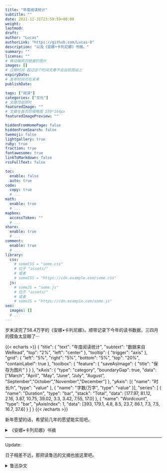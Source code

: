 ```yaml
---
title: "年度阅读统计"
subtitle: ""
date: 2021-12-31T23:59:59+08:00
weight: 
lastmod: 
draft: 
author: "Lucas"
authorLink: "https://github.com/Lucas-0"
description: "以及《安娜•卡列尼娜》书摘。"
summary: ""
license: ""
# 移动端网页链接的图片
images: []
# 过期时间 超过这个时间文章不会出现网站上
expiryDate: 
# 发布时间可在未来
publishDate: 

tags: ["阅读"]
categories: ["文化"]
# 文章顶部照片
featuredImage: ""
# 文章在首页的缩略图 550*164px
featuredImagePreview: ""

hiddenFromHomePage: false
hiddenFromSearch: false
twemoji: false
lightgallery: true
ruby: true
fraction: true
fontawesome: true
linkToMarkdown: false
rssFullText: false

toc:
  enable: false
  auto: true
code:
  copy: true
  # ...
math:
  enable: true
  # ...
mapbox:
  accessToken: ""
  # ...
share:
  enable: true
  # ...
comment:
  enable: true
  # ...
library:
  css:
    # someCSS = "some.css"
    # 位于 "assets/"
    # 或者
    # someCSS = "https://cdn.example.com/some.css"
  js:
    # someJS = "some.js"
    # 位于 "assets/"
    # 或者
    # someJS = "https://cdn.example.com/some.js"
seo:
  images: []
  # ...
---
```



<!--more-->


岁末读完了58.4万字的《安娜•卡列尼娜》。顺带记录下今年的读书数据，三四月的摸鱼太显眼了···


{{< echarts >}}
{
    "title": {
    "text": "年度阅读统计",
    "subtext": "数据来自WeRead",
    "top": "2%",
    "left": "center"
  },
  "tooltip": {
    "trigger": "axis"
  },
  "grid": {
    "left": "5%",
    "right": "5%",
    "bottom": "5%",
    "top": "20%",
    "containLabel": true
  },
  "toolbox": {
    "feature": {
      "saveAsImage": {
        "title": "保存为图片"
      }
    }
  },
  "xAxis": {
    "type": "category",
    "boundaryGap": true,
    "data": ["March", "April", "May", "June", "July", "August", "September","October","November","December"]
  },
  "yAxis": [{
            "name": "时长/h",
            "type": "value"
        }, {
            "name": "字数/万字",
            "type": "value"
        }],
  "series": [
    {
      "name": "Duration",
      "type": "bar",
      "stack": "Total",
      "data": [177.97, 81.12, 2.16, 3.87, 10.75, 39.02, 3.3, 3.42, 7.55, 17.0]
    },
    {
      "name": "Wordcount",
      "type": "bar",
      "yAxisIndex": 1,
      "data": [393, 179.1, 4.8, 8.5, 23.7, 86.1, 7.3, 7.5, 16.7, 37.6]
    }
  ]
}
{{< /echarts >}}

新年愿望的话，希望前几年的愿望能实现吧。


<details>
<summary>《安娜•卡列尼娜》书摘</summary>

#### 第1章 译者导读

直到晚年，托尔斯泰还对高尔基说：“少数人需要一个上帝，因为他们除了上帝以外什么东西都有了；多数人也需要一个上帝，因为他们什么东西都没有。”

#### 第3章

现在他不再爱她了，这一层他并不后悔。他后悔的是没有把那件事瞒过妻子。

<br>

他甚至认为，她已经年老色衰，失去风姿，毫无魅力，纯粹成了个贤妻良母，理应对他宽宏大量，不计较什么。谁知正好相反。

<br>

奥勃朗斯基订阅的是一张自由主义的报纸——不是极端自由主义，而是多数人赞成的那种自由主义。说实话，他对科学、艺术、政治都不感兴趣，但却始终支持大多数人和他们的报纸对各种问题的观点，而且只有当大多数人改变观点时，他才改变观点，或者说得更确切些，不是他改变了观点，而是观点本身在他头脑里不知不觉地起了变化。

<br>

由于进出上流社会，再加上成年人思想活跃，他需要有政治观点，就像需要帽子一样。至于他选中自由派，而不像他周围许多人那样信奉保守派，那并不是因为他觉得自由主义比保守主义更有道理，而是因为自由主义更适合他的生活。

#### 第4章

“可见她还是爱我的孩子的，”他注意到孩子哭时她脸色的变化，心里想，“她爱我的孩子，又怎么能恨我呢？”

#### 第5章

不过他们也像一般行业不同的朋友那样，对对方的工作，口头上也会谈论并表示赞成，心底里却总是鄙薄的。他们各人都以为自己所过的是唯一正确的生活，而别人却在虚度年华。

#### 第9章

那种恋爱是不会有什么悲剧的。‘多谢您使我得到了满足，再见！’……这就是全部悲剧。

<br>

公爵夫人笑的是，这个可怜的孩子一定以为她自己此刻所想的事是多么重大，多么意义深远。

#### 第10章

有些人一遇到一个在某方面幸运的情敌，就立刻抹煞他的一切优点，只看到他身上的缺点；但有些人正好相反，他们最希望在这幸运的情敌身上发现胜过自己的地方，并且忍住揪心的剧痛，一味找寻对方的长处。

#### 第11章

他不知道他对待吉娣的这种行为有一个特殊的叫法，叫作“不想结婚而勾引姑娘”，而这种行为正是像他那样的翩翩少年所常犯的罪孽。

#### 第13章

“嘿！您现在的年华真太宝贵了，”安娜继续说，“我清清楚楚地记得，那好比弥漫在瑞士群山中的蔚蓝色雾霭。这种蔚蓝色雾霭笼罩着童年即将结束时那个幸福年代的一切，过了这快乐幸福的阶段，路就越来越窄了，踏上这段道路真叫人又惊又喜，尽管它看来还是光明美好的……谁不是这条路上的过来人哪！”

#### 第15章

虽然她的模样好像一只蝴蝶在草丛中被缠住，正准备展开彩虹般的翅膀飞走，她的心却被可怕的绝望刺痛了。 

<br>

而在伏伦斯基一向都很泰然自若的脸上，她看到了那种使她惊奇的困惑和顺从的表情，就像一条伶俐的狗做了错事一样。 

<br>

列文想起，当尼古拉笃信上帝，坚持斋戒，常做礼拜，过修士生活的时候，当他求助于宗教来抑制他的情欲的时候，谁也没有鼓励他，大家还要嘲笑他，包括他列文在内。大家取笑他，叫他挪亚，叫他修士，可是后来他变得放荡了，谁也不帮助他，大家都怀着恐惧和嫌恶的心情回避他。

#### 第16章

他决定从此以后不再幻想结婚会给他带来什么特殊幸福，因此也就不再蔑视现在的生活。

<br>

书房被端进来的蜡烛照亮了。一件件熟识的东西都呈现在眼前：鹿角，书架，烟囱早就需要修理的壁炉，壁炉上面的镜子，父亲坐惯的那张沙发，大桌子，桌子上摆着的那本打开的书，破烟灰碟，一本有他的字迹的本子。他看到这一切，对刚才路上所构思的新生活是否能实现，刹那间产生了怀疑。这一切生活陈迹仿佛抓住了他，对他说：“不行，你躲不开我们，你也不可能变成另一种样子，你将同以前一样：老是怀疑，永远对自己不满，徒劳无功地试图改革，堕落，永远期待不可能到手的幸福。”

#### 第18章

但她明白，这片刻的谈话使他们可怕地接近了。这使她感到害怕，也使她觉得幸福。

<br>

儿子也像丈夫一样，在安娜心里引起一种近乎扫兴的感觉。她在想象中把他看得比实际上更好。但她不得不回到现实中来欣赏他的本来面目。

#### 第19章

但很快就像两脚伸进一双旧拖鞋那样，又回到原来那个轻松愉快的世界里了。 

#### 第21章

眼泪就像一种必不可少的润滑剂，少了它，姐妹俩谈心的机器就不能顺利运转。哭过一场之后，姐妹俩谈的已不是她们的心事，而是别的事，她们也互相谅解了。吉娣明白，她在气头上说的关于丈夫变心和委屈的话，深深地刺痛了可怜的姐姐的心，但姐姐原谅了她。陶丽呢，也弄明白了一切她想知道的事；她明确了她猜得对，吉娣的悲伤，无可慰藉的悲伤，就在于列文向她求婚，她拒绝了他，而伏伦斯基却欺骗了她，如今她准备去爱列文，恨伏伦斯基。这些话吉娣一句也没有说出来，她只谈了她的心情。 

#### 第22章

谁也不满足于自己的财富，可谁都满足于自己的智慧。

<br>

“谁坚持这种作风，谁准要倒霉。我知道幸福的婚姻都是建立在理性上面的。”“是的，不过建立在理性上的婚姻的幸福，一旦遇到原来被克制的热情爆发，就会烟消云散了。”伏伦斯基说。“不过，我们所谓建立在理性上的婚姻，是指双方都不再放荡了。这就像猩红热一样，要害过一次才能免疫。”“那么，恋爱跟牛痘一样，也可以搞人工接种啰？”

#### 第23章

他现在的感受就像一个人正平静地走在一座横跨深渊的桥上，忽然发现桥断了，下面是万丈深渊。这深渊就是生活本身，而桥则是卡列宁所过的那种脱离实际的生活。他第一次想到他妻子可能爱上别人，不禁大吃一惊。 

<br>

一想到她可以而且应该有她自己的独立生活，他害怕极了，连忙把这种思想驱除掉。这也就是他所害怕正视的深渊。在思想感情上替别人设身处地着想，这对卡列宁来说是一种不习惯的精神活动。他认为这种精神活动是一种有害的危险的胡思乱想。“最糟糕的是，”他想，“正当我的事业快要成功（他想到他刚提出的计划），特别需要安静和精力的时候，这种无聊的烦恼竟落到了我的身上。怎么办呢？我可不是那种一遇到麻烦和变动就没有勇气去正视的人。”“我要考虑一下，加以解决，把它抛开。”他大声说。“她的感情，她心里曾经产生和可能产生什么念头，不关我的事。这是她的良心问题，属于宗教的范畴。”他自言自语，估摸着新出现的局面可以归结为什么性质的问题，聊以自慰。

#### 第24章

她睁着眼睛，一动不动地躺了好一阵。她觉得简直可以在黑暗中看见自己眼睛的光芒。

<br>

她觉得自己罪孽深重，除了低首下心，请求饶恕，没有别的办法。如今在她的生活中，除了他以外没有别的人，因此她只能向他要求饶恕。她望着他，深痛地感到屈辱，什么话也说不出来。他呢，觉得自己好像一名凶手，面对着一具被他夺去生命的尸体。这被夺去生命的尸体就是他们的爱情，他们初期的爱情。一想到为了达到这个目的而付出羞愧难当的代价，她心里不由得感到又可怕，又可憎。她这种精神上一丝不挂的羞愧感，也传染给了他。然而，不管凶手面对着尸体是多么魂飞魄散，他还是得把这尸体切成碎块，掩蔽起来，还是得享用凶手通过谋杀所获得的东西。

#### 第29章

这是他近来常常感觉到的。只要这孩子在场，伏伦斯基和安娜就会像航海者那样，从罗盘上发现他们高速航行的方向远离正确的航线，但又没有力量刹车，因此一分钟比一分钟更偏离方向，但要自己承认误入歧途，那就等于承认毁灭。

#### 第31章

“你不愿向我坦白，”他仿佛在心里这么对她说，“这样对你更糟。如今即使你来求我，我也不愿对你说心里话，这样对你更糟！”他在心里说，好像一个人想去救火，但花了很大力气，却没有救成，因而大为恼怒地说：“那就让你去烧吧！烧个干净吧！”

#### 第32章

在和妻子一起度过的八年幸福生活中，看到别人不贞的妻子和受骗的丈夫，卡列宁不知多少次对自己说：“这叫人怎么容忍哪？为什么不结束这种可耻的局面？”可是现在，当灾难落到他自己头上的时候，他不仅不考虑怎样结束这种局面，甚至根本不愿意正视它，因为这件事实在太可怕，太不体面了。

#### 第33章

谢尔巴茨基一家去疗养的那个德国小温泉，也像一切有人群聚集的地方那样，照例可以看到一种可以说是社会的结晶现象。在那里，每个社会成员都被安排在一定的位置。正如一滴水遇到严寒会变成雪花那样，每个人一来到温泉，就会被安排到一定的位置。

#### 第37章

吉娣同华仑加和解了。自从父亲回来以后，吉娣觉得整个世界都变了。她不放弃她所学到的一切，但明白她想照她的愿望生活，那只是自我欺骗。她仿佛猛醒过来，觉得要不装假，不说假话，维持她理想的精神境界，那是多么困难哪。她感觉到，她所生活的世界充满悲伤、疾病和垂死的人，又是多么叫人难堪。她为了爱这个世界而做的努力，确实使她很痛苦。

#### 第38章

虽然他同他们一起劳动时，对他们的力气、温顺和公正感到钦佩，但当共同的事业需要其他品德时，他又会对他们的粗心、疏懒、酗酒和撒谎感到恼火。要是有人问列文爱不爱老百姓，他一定不知道该怎样回答。他对老百姓也像对其他一切人那样，又爱又不爱。

#### 第41章

奥勃朗斯基也同一切变心的丈夫一样，特别关心妻子生活上的舒适，亲自察看房子，做了他认为必要的安排。

<br>

不过，虽然常常担心孩子们生病，有的孩子真的病了，有的孩子爱发脾气，这些都使做母亲的十分苦恼，然而孩子们如今也都开始以微小的快乐来补偿她的苦难了。这种快乐是那么微小，就像沙里的金子一样。在她不愉快的时刻，她只看到苦难，只看到沙子；但在心情愉快的时刻，她却只看到快乐，只看到金子。 

#### 第43章

上帝赐与光阴，上帝赐与力量。光阴和力量又都贡献给劳动，劳动本身就是奖赏。可是为谁去劳动？劳动会产生什么果实？这些事都无足轻重，微不足道。 

<br>

他的感觉就像拔掉一只痛了很久的蛀牙，在经受了可怕的痛楚以后，仿佛从牙床上拔掉一样比脑袋还大的东西，他忽然发觉那长期妨碍他生活并且支配他全部注意力的东西不再存在。他又可以照旧生活，思索和关心牙齿以外的事情了。这样的幸福他简直无法相信。

#### 第44章

作了这个决定以后，为了证实它的正确，卡列宁想出一个重要理由。“只有按照这个决定办，才符合宗教教义。”他对自己说。“只有按照这个决定办，我才没有抛弃犯罪的妻子，并且给她以悔改的机会，甚至——不管这在我是多么痛苦——贡献我的一份力量来使她悔改并挽救她。”虽然卡列宁明明知道，他不可能在道德上影响妻子，一切促使她悔改的企图，除了虚伪以外，不会有什么结果；虽然他经历了痛苦的时刻，却从来没有想到从宗教中去寻找指导。

#### 第46章

他们不知道，八年来他窒息了我的生命，窒息了我身上一切有生气的东西，他从来没有想到我是一个需要爱情生活的女人。他们不知道，他时时刻刻都在侮辱我，自己还扬扬得意。难道我没有尽力，尽我所有的力量，去找寻生活的意义吗？难道我没有尽力爱过他吗？当我没有办法爱他时，难道我没有尽力爱过儿子吗？可是后来我明白了，我不能再欺骗自己，我是一个活人，我没有罪，上帝把我造成这样一个人，我需要恋爱，我需要生活。现在怎么样呢？要是他把我杀了，要是他把他杀了，我都可以忍受，我都可以原谅，可是不，他……

<br>

他知道这样生活下去，除了谎言和欺骗之外，不会有别的结果；可是他要继续折磨我。我知道他，知道他在谎言里生活得很不错，可以说是如鱼得水，优游自在。不，我不让他这样优游自在，我要冲破他这张想束缚我手脚的谎言的罗网。该怎样就怎样吧！不论什么总比谎言和欺骗好！

<br>

她觉得不论怎样努力，她都不能使自己变得坚强些。她永远得不到恋爱的自由，却从此要成为一个有罪的妻子，时刻提心吊胆，唯恐自己的罪行被揭露，让人家看到她为了同一个无法跟她共同生活的独立不羁的陌生男人发生可耻关系而欺骗丈夫。

#### 第47章

凡是碰到个人私事繁杂琐碎的人，总以为只有他才会遇到这种繁杂琐碎和难以处理的麻烦事，根本没想到别人的私事也是如此。

<br>

伏伦斯基的生活特别幸福，因为他有一套原则，明确规定什么事该做，什么事不该做。这套原则包括的范围虽然有限，却是不容怀疑的。伏伦斯基从不越出这个范围，遇到他该做的事，他从来不犹豫不决。这套原则明确规定：欠职业赌棍的赌债必须还清，但欠裁缝的工钱可以不付；对男人不能撒谎，但对女人可以瞎说；不可以欺骗人家，但可以欺骗丈夫；不能饶恕人家的侮辱，但可以侮辱人家，等等。这种规则也许是不合理的，不正确的，但它们是不容怀疑的。伏伦斯基遵守这些原则，感到心安理得，可以在人前昂首阔步。

#### 第48章

正像谁说过的那样，你只要了解一个你所爱的妻子，你就比认识几千个女人更了解女人。

#### 第50章

列文躺在草堆上过的一夜，并不是虚度的。他经营的农业使他产生反感，已经引不起他丝毫的兴致了。尽管是丰收的年景，但像今年这样遇到这么多挫折，他同农民之间发生这么多争执，那是从来没有过的，至少他觉得从来没有过。发生这些挫折和争执的原因，现在他完全明白了。他在工作中所尝到的乐趣，他通过劳动同农民的接近，他对他们、对他们生活的羡慕，他想过那种生活的愿望——这种愿望那天夜里对他已经不是梦想，而是计划，实行这个计划的详细办法他都考虑过了——这一切都大大改变了他对自己所经营的农业的看法，使他再也没有原来那样的兴致了。而且，他也不能不看到作为这个事业的基础的他同劳动者之间的不愉快关系。一群像巴瓦一样的良种母牛，全部耕过的肥沃土地，九块用灌木围住的平坦耕地，九十亩施过基肥的田地，几架条播机，等等——这一切都很优越，如果这些活是他自己或者他和同情他的人一起干的。可是现在他清楚地看到（他正在写一部有关农业的书，说明农业的主要因素是劳动者，这对他是很有帮助的），他所经营的农业只是一场他同劳动者之间的残酷而顽强的斗争，在这场斗争中，一方面，他那方面，自始至终要求努力把农活做得尽善尽美，而另外那方面，则是一切听其自然。在这场斗争中他还看到，他这方面是竭尽努力，而那一方面却是毫不出力，甚至毫无要求，结果工作做得对谁都没有好处，只白白糟蹋了很好的农具、很好的牲口和土地。最糟糕的是，不仅完全浪费了花在这方面的精力，而且现在，当他明白了这工作的意义以后，他不能不感觉到，他花费这些精力的目的也是毫无价值的。说实在的，他们之间在斗些什么呢？他竭力争取每一个小钱（他不得不争取，因为只要稍稍放松，他就没有足够的钱来偿付劳动者的工资），他们却坚持工作要轻松愉快，也就是像他们所习惯的那样。从他的利益出发，每个劳动者应该尽量多干活，应该经常留心，不要损坏播种机、马拉耙、打谷机，应该经常想到他在干什么；可是劳动者却希望工作尽可能轻松愉快些，多休息休息，尤其要紧的是要无忧无虑，不动脑筋。今年夏天，列文到处看到这样的情景。他挑定了长满野草和艾蒿的坏田，叫人在那里割苜蓿做干草，可他们总是割那些留种的好苜蓿田，借口是管家叫他们割的，还安慰他说，干草一定很出色，但他知道，他们这样做只是由于这些田割起来省力些。他派了一架翻草机去翻草，可是没有翻动几排草就坏了，因为农民坐在驭座上，看着巨大的机翼在头上挥动，觉得气闷，没有管好。他们对他说：“老爷，您不用操心，婆娘们马上就会把它翻好的。”几架犁都损坏不能用了，因为农民在掉头的时候，根本没有想到要把犁头升起来。这样既折磨马匹，又毁坏田地，可是他们还叫列文不用担心。马随意闯进小麦田，因为没有一个农民愿意当守夜人。农民们违反列文的吩咐，还是轮流值夜，结果凡卡在白天干了一天活以后，在值夜时睡着了。他表示悔恨说：“随您怎么处分好了。”三头最好的小牛胀死了，因为把它们放到再生的苜蓿田里，又不给它们水喝。他们还怎么也不相信，小牛是吃苜蓿吃得太多胀死的，还说什么有个邻居三天之内就倒毙了一百十二头牲口。这种种事故的发生，并非因为有谁对列文或者他的农场怀恨在心；正好相反，他知道大家都很爱戴他，认为他这个老爷没有架子（这是最高的颂扬）。至于所以发生这样的事故，只因为他们希望干活轻松愉快，无忧无虑。他的利益，他们不但不关心，不理解，而且肯定同他们最公正的利益相对立。列文早就不满于自己对待农业的态度。他看到他的小船漏水，但他并没有去找寻漏洞，也许是故意欺骗自己吧。如今他不能再欺骗自己了。他所经营的农业，不仅不能吸引他，而且使他觉得厌恶。他再也干不下去了。

<br>

“我不能因为她不能成为她所爱的男人的妻子，就要求她做我的妻子。”他自言自语。这种想法使他对她变得冷淡和充满敌意了。“如今我同她说话不能不带责备的语气，看见她不能没有气，她也只会更加恨我，这是一定的。再说，在陶丽对我说了这番话以后，我怎么能再上她们家去呢？难道我能装作不知道她告诉我的情况吗？我去就要装得宽宏大量，原谅她，饶恕她。我要在她面前扮演一个饶恕她、把爱情恩赐给她的角色！陶丽为什么要对我说这番话呢？我要是在无意中看见她，一切就很自然，可是现在已经办不到了，办不到了！”

#### 第51章

嗯，就像米哈伊尔·彼得罗维奇那么办嘛，或者收成对分，或者租给农民；这样办是行的，可就是毁了国家的总财富。我的土地用农奴劳动可以收种子的九倍，可是用对分制只能收三倍。解放农奴把俄国给毁了！

#### 第52章

列文明白，他是无法找到这个人的生活同思想之间的联系的。他的议论会得出什么结论，他显然毫不在乎，他只要议论议论就行了。当他的议论不能自圆其说时，他就不高兴了。他不喜欢出现这样的局面，总是竭力避免，把话题引到别的有趣的事情上去。

#### 第55章

当时他认为自己没有得到幸福，但幸福在前头；现在呢，他觉得最幸福的日子已经过去了。她已经完全不像他最初看见她时那样诱人了。

<br>

他望着她，好像望着一朵摘下已久的凋谢的花，他很难看出它的美——当初他就是为了它的美把它摘下来，而因此也把它毁了的。他觉得那时他的爱情强烈得多，但只要他横下一条心，还是可以把这种感情从心里压下去的；现在呢，他觉得他对她并不那么爱了，但他知道，他同她的关系却是再也割不断了。

#### 第59章

吉娣的话似乎没有什么特别的地方，但对他来说，她的每个声音，她的嘴唇、眼睛和手的每个动作，都具有多少不可言喻的意义呀！这里有求饶，有信任，有柔情，羞怯而深切的柔情，有许诺，有希望，有对他的爱情——那种他不能不相信，并且使他幸福得喘不过气来的爱情。

<br>

“就算妇女作为少数例外可以担任这些职务，我认为您用‘权利’这个字眼也是不恰当的。还不如说‘义务’来得好。谁都能同意，担任陪审员、地方自治会议员、电报局职员的工作，我们觉得是尽一种义务。因此，说得恰当些，妇女是在寻求义务，而且完全是合法的。她们想协助男子共同劳动，这种愿望我们是不能不同情的。”

#### 第60章

“爱那些恨您的人……”陶丽怯生生地说。 
    卡列宁哼地冷笑了一声。这话他早就知道了，但不适用于他现在的处境。 
    “爱那些恨您的人，却不能爱您所恨的人。我打扰了您，请原谅，各人有各人说不完的苦恼！”

#### 第64章

他照例神气活现地扬起眉毛说，但立刻想到，不论他说什么话，就他的处境来说都是不可能神气的。这一点，他从培特西听了他最后一句话以后脸上露出的那种抑制着的嘲弄的奸笑里看出来了。 

#### 第65章

他在世人眼中的难堪处境，妻子对他的憎恨，以及那种神秘的暴力——它违反他的心意，支配他的生活，强迫他服从它的意志并使他改变对妻子的态度——这一切从来没有像现在这样清楚地呈现在他的眼前。他分明看到，整个社会和妻子对他都有所求，但他不明白所求的究竟是什么。

<br>

你也许不相信，我明明知道他是一个不多见的正派人，我抵不上他的一个小指头，可我还是恨他。我恨就恨他的宽宏大量。

#### 第66章

同意离婚，给她自由，他认为这就是剥夺成为他生活最后依恋的他心爱的孩子，同时也是剥夺她走正路的最后依据，使她彻底毁灭。他知道，要是她离了婚，她将同伏伦斯基结合，这种结合是非法的，犯罪的，因为照教会规矩，这样的女人当丈夫在世的时候是不能再结婚的。“要是她同他结合，过了一两年不是他把她抛弃，就是她同别的男人搞上关系。”卡列宁想。“我要是同意这种非法的离婚，我将成为促使她毁灭的罪人。”

<br>

等到这事办成功了，他将问问妻子和好朋友：“我同皇帝有什么差别？皇帝调动军队，谁也没有好处；可是我拆散夫妻，三人皆大欢喜……或者说：我同皇帝有什么相同的地方？到那时……我会想出更妙的话来。”他笑嘻嘻地自言自语着。 

我们的爱情，要是还能更强烈些，就因为其中有些可怕的地方。

#### 第67章

吉娣知道列文在乡下有他心爱的事业。他知道她不仅不理解这事业，而且不想去理解。但这并不影响她认为这事业是很重要的。

<br>

列文对宗教的态度也像多数同时代人一样摇摆不定。他不信教，但也不能肯定这一切都是荒谬的。因此，他既不能相信他所做的事的意义，也不能像例行公事那样淡然处之。在这领圣餐的全部时间里，他因为做着他自己也不理解的事，做着如他内心所提示的虚伪不好的事而感到羞耻和不安。 

<br>

现在呢，他的一半才能都用来欺骗自己，另外一半为这种欺骗进行辩解。

#### 第68章

吉娣不仅使他相信她爱他，甚至解答了他的问题：她为什么爱他。她告诉他，她爱他是因为完全了解他，因为她知道他喜爱什么，因为他所喜爱的一切都是好的。

#### 第70章

事实上，伏伦斯基认为有“通情达理”看法的人并没有什么看法，他们只是像一般有教养的人对付从四面八方包围生活的复杂难解的问题那样，抱着彬彬有礼的态度，避免做任何暗示和提出不愉快的问题罢了。他们装出完全理解这种局面的神情，承认它，甚至赞成它，但认为解释这一切是不得体的，多余的。

<br>

回想到她对丈夫所犯的罪过，她产生了一种嫌恶的感觉，好像一个将要灭顶的人甩掉一个抱住他的人一样。那个人就这样淹死了。这样做当然是卑鄙的，但却是她唯一获救的办法。

<br>

人们往往把欲望的满足看成幸福。

#### 第73章

尽管列文自以为对家庭生活持有最正确的观点，但他也像一切男人那样，不知不觉把家庭生活纯粹看作爱情的享受，不应遇到任何阻碍，也不该受任何琐事的干扰。他认为他应该专心做他的工作，工作以后在爱情的幸福中得到休息。她应当被宠爱，此外再不能有别的要求了。

<br>

他明白了她不仅同他十分亲近，而且明白了他们两人之间的界线现在已分不清了。这一层，他是从刹那间出现的双重心理中懂得的。他先是很生气，但立刻又觉得他不能生她的气，因为她同他是两位一体，不能分成你我的。他最初一刹那的感觉就像一个人背后突然受到一记沉重的打击，但等到他怒气冲冲地回过身去，想找到仇人报复，却发现原来是他自己无意中打了自己一下，他不好对谁生气，只得默默地忍受疼痛，自己安慰自己。 

<br>

不过，要一个心怀不满的人不责怪别人，特别是最亲近的人，那是困难的。

#### 第74章

不等她说完话，他的脸上就现出垂死的人羡慕健康的人那种严厉责难的神色。 

#### 第75章

像列文这一类人可以对死的问题发表许多高论，但其实一无所知，因为他们害怕死，看到临死的人就束手无策。

#### 第76章

那天夜里，病人唤弟弟来准备同生命告别，因而在大家心里引起的死的感觉，现在被破坏了。大家知道，他很快就要死了，他已经死去一半了。大家只有一个希望——但愿他快点死，可是又都隐瞒着这种念头，给他服药，替他找药找医生，欺骗他，也欺骗自己，并且相互欺骗。这一切都是虚伪，都是侮辱人格、亵渎神明的可恶的虚伪。列文出于他的本性和比谁都热爱垂死的哥哥，特别强烈地感觉到这种虚伪。

<br>

他知道就是因为这一层，就是因为他心碎肠断，人家才对他这样冷酷无情。他觉得大家在毁灭他，就像群狗咬死一只受尽折磨、痛得汪汪直叫的狗那样。

#### 第77章

但是卡列宁不能不这样想，他在他屈辱的处境中不能没有一个崇高的、哪怕是假想的立足点，使他这个被人人鄙视的人也可以鄙视别人，因此他就死抱住这个虚假的救星，把它当作真正的救星。 

#### 第78章

但是在这暂时的无足轻重的生活里，他认为他犯了一些无足轻重的错误，这使他很痛苦，仿佛连他所信仰的永恒的得救都不存在了。

#### 第79章

谢辽查觉得，父亲对他说话，总是像对一个凭空想象出来、只有书本里才有的孩子说话，完全不像对他谢辽查说话。谢辽查也总是竭力装得像书本里那样的孩子。 

<br>

他现在九岁，还是个孩子，但他知道自己的心灵，他爱护它，就像眼皮保护眼珠一样。没有爱的钥匙，他就不让任何人闯进他的心灵。

#### 第80章

她知道，虽然他是造成她不幸的主要原因，她同儿子见面这件事在他看来却是最无足轻重的。她知道，他决不会理解她的痛苦有多深；她知道，一提到这件事，他那种冷淡的语气就会惹得她恨他。这一点恰恰是她觉得天下最可怕的事

#### 第82章

但现在他欣赏她的美，同以前完全不一样。现在他对她的感情没有丝毫神秘的成分，因此虽然她的美比以前更使他倾倒，却使他感到不愉快。

<br>

“我恨你的冷静。你不应该使我落到这个地步。要是你爱我的话……”

“安娜！这事同我爱你有什么相干……”

“啊，要是你爱我像我爱你一样，要是你像我一样痛苦……”她带着恐惧的神色凝视着他说。他可怜她，但还有点恼恨。他向她保证永远爱她，因为看到现在只有这一点才能安慰她，他嘴里没有再责备她什么，但心里还在怪她。

#### 第83章

列文虽然喜欢这些亲友，但眼看他列文的小天地和生活秩序受到他所谓“谢尔巴茨基因素”的冲击，不免有点遗憾。今年夏天，他这方面的亲戚到他家来做客的只有一个柯兹尼雪夫，况且柯兹尼雪夫也不完全是列文家的人，他有他柯兹尼雪夫的特殊气质，因此在家里列文精神就完全湮没了。

#### 第84章

不论他回想多少认识的妇女和姑娘，也想不起哪一个具备他冷静思考后认为做他妻子应具备的全部优点。她具有少女的娇媚和魅力，却不是个不解事的孩子。她像一个成熟的女人自觉地爱一个男人那样爱他。这是一。其次，她不但一点也不俗气，而且显然很厌恶上流社会，但又懂得人情世故，还具备一个有教养的女人的优雅风度。缺乏这样的风度，柯兹尼雪夫认为是无法考虑做他终身伴侣的。再次，她的宗教信仰是虔诚的，但并不是像吉娣那样孩子式的懵懵懂懂的虔诚和善良，她的生活是建立在宗教信仰的基础上的。甚至在一些细节上，柯兹尼雪夫都觉得她是个理想的妻子：她贫穷而孤独，这样她就不会把一大堆亲戚和他们的影响带到夫家来，就像他看到的吉娣那样，而是处处依靠丈夫，感激丈夫，这也是他一贯对未来的家庭生活的希望。

#### 第86章

他的妒忌起初使她生气。她觉得难过的是，连这样极其纯洁的交际的快乐他都不许她享受。不过，现在她不仅情愿牺牲这种小事，而且情愿牺牲一切，只要能使他放心，能使他摆脱痛苦。 

#### 第91章

我觉得要喜欢一个人，就该喜欢他这个实在的人，而不是喜欢凭空想象中的人。

#### 第95章

打球的时候，陶丽有点不高兴。她不喜欢维斯洛夫斯基同安娜打球时连续不断的戏谑，也不喜欢孩子们不在时成年人玩孩子游戏的那种别扭劲儿。不过，为了不扫别人的兴，消磨消磨时间，她休息了一会儿，又参加打球，并且装出兴致勃勃的样子。这一天她老是觉得，好像在跟一批比她高明的演员同台演出，她的拙劣演技把整台好戏都糟蹋了。

<br>

“怎么会在不存在的人面前觉得罪过呢？”她想。她心里突然产生一个问题：如果她的爱儿格里沙根本不存在，那还谈得上什么对他好不好呢？她觉得这问题实在太荒唐、太怪诞了，就摇摇头，想把这叫人头晕目眩的狂想驱除掉。 

#### 第96章

总之，我什么都可以为她牺牲，就是不能牺牲我男子汉的独立性。

#### 第99章

选举是这么欢欣愉快，而逼得他非回去不可的爱情却又是那么沉重难受，这两者竟形成这么强烈的对照，伏伦斯基不禁感到惊讶。可是不能不回去。于是他就搭下一班火车连夜赶回家。

#### 第100章

尽管她相信他对她开始冷淡了，她还是毫无办法，说什么也不能改变同他的关系。她还是像以前那样，只能用爱情和姿色来笼络他。

#### 第105章

“请您转告尊夫人，我仍旧喜爱她。要是她不能饶恕我现在的处境，那就希望她永远不要饶恕我。要饶恕，就得经历我经历过的这种生活，但愿上帝保佑她别受这个罪。”

<br>

她听见伏伦斯基急促的打铃声，慌忙擦去眼泪，不仅擦去眼泪，而且坐到灯下，翻开一本书，装出若无其事的样子。要让他明白，他没有如期回来，她很不满意，但只是不满意罢了，决不能让他看出她很伤心，看出她这种自爱自怜的心情。她可以自爱自怜，却不能叫他来怜爱她。

#### 第106章

她忽然想到使她获得胜利的那句话：“我是多么悲观绝望，我真害怕我自己。”——她懂得这种武器是危险的，下次不能再用了。她觉得除了使他们结合在一起的爱情，他们之间还出现了敌对的魔鬼，她无法把它从他身上赶走，更不能把它从自己心里驱除。

#### 第107章

以前，要是有人对列文说，吉娣死了，他也同她一起死了，他们的孩子都是天使，上帝就在他们面前，他是不会感到丝毫惊讶的。现在呢，他回到了现实世界，好容易才明白她平安无事，而那个拼命啼哭的小东西就是他的儿子。吉娣活着，痛苦过去了，他感到无比幸福。这一点他是明白的，并因此感到幸福。可是那孩子呢？他从哪里来？来干什么？他是谁？这一点他怎么也无法理解，并且感到很别扭。他总觉得这是一种不必要的多余的东西，弄不懂究竟是怎么一回事。

#### 第114章

“我在爱情上越来越热烈，越来越自私，他却越来越冷淡，这就是我们分手的原因。”她继续想。“真是无可奈何。我把一切都寄托在他身上，我要求他也更多地为我献身。他却越来越疏远我。我们结合前心心相印，难舍难分；结合后却分道扬镳，各奔西东。这种局面又无法改变。他说我无缘无故吃醋，我自己也说我无缘无故吃醋，但这不是事实。我不是吃醋，而是感到不满足。可是……”突然一个念头涌上心来，她激动得张开了嘴，在马车上挪动了一下身子。“我真不该那么死心塌地做他的情妇，可我又没有办法，我克制不了自己。我对他的热情使他反感，他却弄得我生气，但是又毫无办法。难道我不知道他不会欺骗我，他对索罗金娜没有意思，他不爱吉娣，他不会对我变心吗？这一切我全知道，但我并不因此觉得轻松。要是他并不爱我，只是出于责任心才对我曲意温存，却没有我所渴望的爱情，那就比仇恨更坏一千倍！这简直是地狱！事情就是这样。他早就不爱我了。爱情一结束，仇恨就开始……”

#### 第117章

当他在精神、意志、自由、本质这些含义不清的名词上兜圈子，存心落入哲学家或者他自己所设下的文字陷阱时，他似乎有所领悟。但只要抛弃人为的思想，从现实生活出发，回到他一向感到满意的习惯的思路上来，这种空中楼阁立刻就像纸屋一样崩塌了。十分清楚，这种空中楼阁就是用颠来倒去的名词术语砌成的，除了理智以外，完全脱离生活中的重大事物。

#### 第121章

“不，不用对她说了，”当她走到他前面时，他想，“这是一个秘密，只我一个人需要，重大而无法用语言来表达。”

“这种新的感情并没有使我发生什么变化，并没使我感到幸福，并不像我梦想的那样大彻大悟，而是像我对儿子的感情那样。也没有什么意想不到的地方，是信仰或者不是信仰——我不知道究竟是什么，但这种感情却不知不觉痛苦地出现在我身上，并且牢固地扎根在我心里。”

“我依旧会对车夫伊凡发脾气，依旧会同人争吵，依旧会不得体地发表意见，依旧会在我心灵最奥秘的地方同别人隔着一道鸿沟，甚至同我的妻子也不例外，依旧会因自己的恐惧而责备她，并因此感到后悔，我的智慧依旧无法理解，我为什么要祷告，但我依旧会祷告——不过，现在我的生活，我的整个生活，不管遇到什么情况，每分钟不但不会像以前那样空虚，而且我有权使生活具有明确的善的含义！”


</details>

---

Update: 

日子相差不远，那把读鲁迅的文摘也放这里吧。

<details>
<summary>鲁迅杂文</summary>

### 我们现在怎样做父亲
中国相传的成法，谬误很多：一种是锢闭，以为可以与社会隔离，不受影响，一种是教给他恶本领，以为如此才能在社会中生活。

<br>

中国觉醒的人，为想随顺长者解放幼者，便须一面清结旧帐，一面开辟新路。就是开首所说的“自己背着因袭的重担，肩住了黑暗的闸门，放他们到宽阔光明的地方去；此后幸福的度日，合理的做人。”这是一件极伟大的要紧的事，也是一件极困苦艰难的事。

### 我之节烈观

社会上多数古人模模糊糊传下来的道理，实在无理可讲；能用历史和数目的力量，挤死不合意的人。

### 再论雷峰塔的倒掉

无破坏即无新建设，大致是的；但有破坏却未必即有新建设。

<br>

悲剧将人生的有价值的东西毁灭给人看，喜剧将那无价值的撕破给人看。

### 看镜有感

汉唐虽然也有边患，但魄力究竟雄大，人民具有不至于为异族奴隶的自信心，或者竟毫未想到，凡取用外来事物的时候，就如将彼俘来一样，自由驱使，绝不介怀。一到衰弊陵夷之际，神经可就衰弱过敏了，每遇外国东西，便觉得仿佛彼来俘我一样，推拒，惶恐，退缩，逃避，抖成一团，又必想一篇道理来掩饰，而国粹遂成为孱王和孱奴的宝贝。

### 杂忆

因此我常常欣慕现在的青年，虽然生于清末，而大抵长于民国，吐纳共和的空气，该不至于再有什么异族轭下的不平之气，和被压迫民族的合辙之悲罢。果然，连大学教授，也已经不解何以小说要描写下等社会的缘故了，我和现代人要相距一世纪的话，似乎有些确凿。但我也不想湔洗，——虽然很觉得惭惶。

<br>

我们自己看看本国的模样，就可知道不会有什么友人的了，岂但没有友人，简直大半都曾经做过仇敌。不过仇甲的时候，向乙等候公论，后来仇乙的时候，又向甲期待同情，所以片段的看起来，倒也似乎并不是全世界都是怨敌。但怨敌总常有一个，因此每一两年，爱国者总要鼓舞一番对于敌人的怨恨与愤怒。这也是现在极普通的事情，此国将与彼国为敌的时候，总得先用了手段，煽起国民的敌忾心来，使他们一同去扦御或攻击。但有一个必要的条件，就是：国民是勇敢的。因为勇敢，这才能勇往直前，肉搏强敌，以报仇雪恨。假使是怯弱的人民，则即使如何鼓舞，也不会有面临强敌的决心；然而引起的愤火却在，仍不能不寻一个发泄的地方，这地方，就是眼见得比他们更弱的人民，无论是同胞或是异族。

### 娜拉走后怎样——一九二三年十二月二十六日在北京女子高等师范学校文艺会讲

自由固不是钱所能买到的，但能够为钱而卖掉。

<br>

天下事尽有小作为比大作为更烦难的。譬如现在似的冬天，我们只有这一件棉袄，然而必须救助一个将要冻死的苦人，否则便须坐在菩提树下冥想普度一切人类的方法去。普度一切人类和救活一人，大小实在相去太远了，然而倘叫我挑选，我就立刻到菩提树下去坐着，因为免得脱下唯一的棉袄来冻杀自己。

### 论睁了眼看

中国人的不敢正视各方面，用瞒和骗，造出奇妙的逃路来，而自以为正路。

<br>

在事实上，亡国一次，即添加几个殉难的忠臣，后来每不想光复旧物，而只去赞美那几个忠臣；遭劫一次，即造成一群不辱的烈女，事过之后，也每每不思惩凶，自卫，却只顾歌咏那一群烈女。仿佛亡国遭劫的事，反而给中国人发挥“两间正气”的机会，增高价值，即在此一举，应该一任其至，不足忧悲似的。

### 从胡须说到牙齿

虽然有人数我为“无病呻吟”党之一，但我以为自家有病自家知，旁人大概是不很能够明白底细的。倘没有病，谁来呻吟？如果竟要呻吟，那就已经有了呻吟病了，无法可医。

### 灯下漫笔

假如有一种暴力，“将人不当人”，不但不当人，还不及牛马，不算什么东西；待到人们羡慕牛马，发生“乱离人，不及太平犬”的叹息的时候，然后给与他略等于牛马的价格，有如元朝定律，打死别人的奴隶，赔一头牛，则人们便要心悦诚服，恭颂太平的盛世。为什么呢？因为他虽不算人，究竟已等于牛马了。

<br>

“天有十日，人有十等。下所以事上，上所以共神也。故王臣公，公臣大夫，大夫臣士，士臣阜，阜臣舆，舆臣隶，隶臣僚，僚臣仆，仆臣台。”（《左传》昭公七年）但是“台”没有臣，不是太苦了么？无须担心的，有比他更卑的妻，更弱的子在。而且其子也很有希望，他日长大，升而为“台”，便又有更卑更弱的妻子，供他驱使了。如此连环，各得其所，有敢非议者，其罪名曰不安分！

### 随感录三十五

我有一位朋友说得好：“要我们保存国粹，也须国粹能保存我们。”

<br>

保存我们，的确是第一义。只要问他有无保存我们的力量，不管他是否国粹。

### 随感录三十八

“合群的自大”，“爱国的自大”，是党同伐异，是对少数的天才宣战；——至于对别国文明宣战，却尚在其次。他们自己毫无特别才能，可以夸示于人，所以把这国拿来做个影子；他们把国里的习惯制度抬得很高，赞美的了不得；他们的国粹，既然这样有荣光，他们自然也有荣光了！倘若遇见攻击，他们也不必自去应战，因为这种蹲在影子里张目摇舌的人，数目极多，只须用mob的长技，一阵乱噪，便可制胜。胜了，我是一群中的人，自然也胜了；若败了时，一群中有许多人，未必是我受亏：大凡聚众滋事时，多具这种心理，也就是他们的心理。他们举动，看似猛烈，其实却很卑怯。

### 随感录三十九

那时候，只要从来如此，便是宝贝。即使无名肿毒，倘若生在中国人身上，也便“红肿之处，艳若桃花；溃烂之时，美如乳酪”。国粹所在，妙不可言。

### 随感录六十一 不满

看罢，他们是战胜军国主义的，他们的评论家还是自己责备自己，有许多不满。不满是向上的车轮，能够载着不自满的人类，向人道前进。多有不自满的人的种族，永远前进，永远有希望。多有只知责人不知反省的人的种族，祸哉祸哉！

### 论辩的魂灵

“洋奴会说洋话。你主张读洋书，就是洋奴，人格破产了！受人格破产的洋奴崇拜的洋书，其价值从可知矣！但我读洋文是学校的课程，是政府的功令，反对者，即反对政府也。无父无君之无政府党，人人得而诛之。”“你说中国不好。你是外国人么？为什么不到外国去？可惜外国人看你不起……。”

<br>

“你说甲生疮。甲是中国人，你就是说中国人生疮了。既然中国人生疮，你是中国人，就是你也生疮了。你既然也生疮，你就和甲一样。而你只说甲生疮，则竟无自知之明，你的话还有什么价值？倘你没有生疮，是说诳也。卖国贼是说诳的，所以你是卖国贼。我骂卖国贼，所以我是爱国者。爱国者的话是最有价值的，所以我的话是不错的，我的话既然不错，你就是卖国贼无疑了！”

<br>

“你自以为是‘人’，我却以为非也。我是畜类，现在我就叫你爹爹。你既然是畜类的爹爹，当然也就是畜类了。”

### 战士和苍蝇

战士战死了的时候，苍蝇们所首先发见的是他的缺点和伤痕，嘬着，营营地叫着，以为得意，以为比死了的战士更英雄。但是战士已经战死了，不再来挥去他们。于是乎苍蝇们即更其营营地叫，自以为倒是不朽的声音，因为它们的完全，远在战士之上。的确的，谁也没有发见过苍蝇们的缺点和创伤。然而，有缺点的战士终竟是战士，完美的苍蝇也终竟不过是苍蝇。

### 忽然想到

世上如果还有真要活下去的人们，就先该敢说，敢笑，敢哭，敢怒，敢骂，敢打，在这可诅咒的地方击退了可诅咒的时代！

### 忽然想到

但足以破灭这运动的持续的危机，在目下就有三样：一是日夜偏注于表面的宣传，鄙弃他事；二是对同类太操切，稍有不合，便呼之为国贼，为洋奴；三是有许多巧人，反利用机会，来猎取自己目前的利益。

### 我的“籍”和“系”

而且我究竟是中国人，读过中国书的，因此也颇知道些处世的妙法。譬如，假使要掉文袋，可以说说“桃红柳绿”，这些事是大家早已公认的，谁也不会说你错。如果论史，就赞几句孔明，骂一通秦桧，这些是非也早经论定，学述一回决没有什么差池；况且秦太师的党羽现已半个无存，也可保毫无危险。至于近事呢，勿谈为佳，否则连你的籍贯也许会使你由可“尊敬”而变为“可惜”的。

<br>

我本来也无可尊敬；也不愿受人尊敬，免得不如人意的时候，又被人摔下来。更明白地说罢：我所憎恶的太多了，应该自己也得到憎恶，这才还有点像活在人间

### 补白

譬如问金人有箭，宋有什么？则答道，“有锁子甲”。又问金有四太子，宋有何人？则答道，“有岳少保”。临末问，金人有狼牙棒（打人脑袋的武器），宋有什么？ 却答道，“有天灵盖”！

<br>

爱国之士又说，中国人是爱和平的。但我殊不解既爱和平，何以国内连年打仗？或者这话应该修正：中国人对外国人是爱和平的。

<br>

我们仔细查察自己，不再说诳的时候应该到来了，一到不再自欺欺人的时候，也就是到了看见希望的萌芽的时候。我不以为自承无力，是比自夸爱和平更其耻辱。

### 这个与那个—— 四 流产与断种

优胜者固然可敬，但那虽然落后而仍非跑至终点不止的竞技者，和见了这样竞技者而肃然不笑的看客，乃正是中国将来的脊梁。

## 华盖集续编

### 一点比喻

君子若曰：“羊总是羊，不成了一长串顺从地走，还有什么别的法子呢？君不见夫猪乎？拖延着，逃着，喊着，奔突着，终于也还是被捉到非去不可的地方去，那些暴动，不过是空费力气而已矣。”

这是说：虽死也应该如羊，使天下太平，彼此省力。

这计划当然是很妥帖，大可佩服的。然而，君不见夫野猪乎？它以两个牙，使老猎人也不免于退避。这牙，只要猪脱出了牧豕奴所造的猪圈，走入山野，不久就会长出来。

### 送灶日漫笔

三尸神不上天，罪状都放在肚子里；灶君虽上天，满嘴是糖，在玉皇大帝面前含含胡胡地说了一通，又下来了。对于下界的情形，玉皇大帝一点也听不懂，一点也不知道，于是我们今年当然还是一切照旧，天下太平。

我们中国人对于鬼神也有这样的手段。

我们中国人虽然敬信鬼神；却以为鬼神总比人们傻，所以就用了特别的方法来处治他。至于对人，那自然是不同的了，但还是用了特别的方法来处治，只是不肯说；你一说，据说你就是卑视了他了。诚然，自以为看穿了的话，有时也的确反不免于浅薄。

### 谈皇帝

往昔的我家，曾有一个老仆妇，告诉过我她所知道，而且相信的对付皇帝的方法。她说——

“皇帝是很可怕的。他坐在龙位上，一不高兴，就要杀人；不容易对付的。所以吃的东西也不能随便给他吃，倘是不容易办到的，他吃了又要，一时办不到；——譬如他冬天想到瓜，秋天要吃桃子，办不到，他就生气，杀人了。现在是一年到头给他吃波菜，一要就有，毫不为难。但是倘说是波菜，他又要生气的，因为这是便宜货，所以大家对他就不称为波菜，另外起一个名字，叫作‘红嘴绿鹦哥’。”

在我的故乡，是通年有波菜的，根很红，正如鹦哥的嘴一样。

这样的连愚妇人看来，也是呆不可言的皇帝，似乎大可以不要了。然而并不，她以为要有的，而且应该听凭他作威作福。至于用处，仿佛在靠他来镇压比自己更强梁的别人，所以随便杀人，正是非备不可的要件。然而倘使自己遇到，且须侍奉呢？可又觉得有些危险了，因此只好又将他练成傻子，终年耐心地专吃着“红嘴绿鹦哥”。

<br>

皇帝一自觉自己的无上威权，这就难办了。既然“普天之下，莫非皇土”，他就胡闹起来，还说是“自我得之，自我失之，我又何恨”哩！于是圣人之徒也只好请他吃“红嘴绿鹦哥”了，这就是所谓“天”。据说天子的行事，是都应该体帖天意，不能胡闹的；而这“天意”也者，又偏只有儒者们知道着。

### 略论中国人的脸

大约人们一遇到不大看惯的东西，总不免以为他古怪。我还记得初看见西洋人的时候，就觉得他脸太白，头发太黄，眼珠太淡，鼻梁太高。虽然不能明明白白地说出理由来，但总而言之：相貌不应该如此。至于对于中国人的脸，是毫无异议；即使有好丑之别，然而都不错的。

### 读书杂谈——七月十六日在广州知用中学讲

听说英国的培那特萧（Bernard Shaw），有过这样意思的话：世间最不行的是读书者。因为他只能看别人的思想艺术，不用自己。这也就是勖本华尔（Schopenhauer）之所谓脑子里给别人跑马。较好的是思索者。因为能用自己的生活力了，但还不免是空想，所以更好的是观察者，他用自己的眼睛去读世间这一部活书。

### 答有恒先生

民众的罚恶之心，并不下于学者和军阀。

### 魏晋风度及文章与药及酒之关系——九月间在广州夏期学术演讲会讲

他在《家诫》中教他的儿子做人要小心，还有一条一条的教训。有一条是说长官处不可常去，亦不可住宿；官长送人们出来时，你不要在后面，因为恐怕将来官长惩办坏人时，你有暗中密告的嫌疑。又有一条是说宴饮时候有人争论，你可立刻走开，免得在旁批评，因为两者之间必有对与不对，不批评则不像样，一批评就总要是甲非乙，不免受一方见怪。还有人要你饮酒，即使不愿饮也不要坚决地推辞，必须和和气气的拿着杯子。我们就此看来，实在觉得很希奇：嵇康是那样高傲的人，而他教子就要他这样庸碌。

### 从孩子的照相说起

但中国一般的趋势，却只在向驯良之类——“静”的一方面发展，低眉顺眼，唯唯诺诺，才算一个好孩子，名之曰“有趣”。活泼，健康，顽强，挺胸仰面……凡是属于“动”的，那就未免有人摇头了，甚至于称之为“洋气”。

<br>

其实，由我看来，所谓“洋气”之中，有不少是优点，也是中国人性质中所本有的，但因了历朝的压抑，已经萎缩了下去，现在就连自己也莫名其妙，统统送给洋人了。这是必须拿它回来——恢复过来的——自然还得加一番慎重的选择。

### 运命

中国人的确相信运命，但这运命是有方法转移的。所谓“没有法子”，有时也就是一种另想道路——转移运命的方法。等到确信这是“运命”，真真“没有法子”的时候，那是在事实上已经十足碰壁，或者恰要灭亡之际了。运命并不是中国人的事前的指导，乃是事后的一种不费心思的解释。


</details>